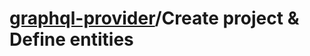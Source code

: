 # [graphql-provider](https://github.com/babyfish-ct/graphql-provider)/Create project & Define entities
